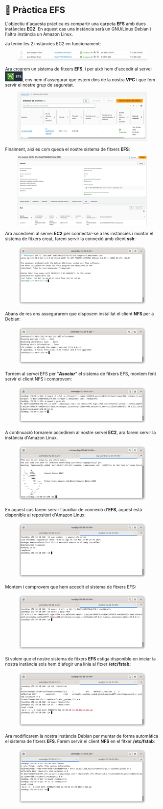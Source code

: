 # 📎 Pràctica EFS

L'objectiu d'aquesta pràctica es compartir una carpeta **EFS** amb dues instàncies **EC2**. En aquest cas una instància serà un GNU/Linux Debian i l'altra instància un Amazon Linux.

Ja tenim les 2 instàncies EC2 en funcionament:

<figure><img src="../.gitbook/assets/image (5).png" alt=""><figcaption></figcaption></figure>

Ara crearem un sistema de fitxers **EFS**, i per això hem d'accedir al servei ![](<../.gitbook/assets/image (33).png>), ens hem d'assegurar que estem dins de la nostra **VPC** i que fem servir el nostre grup de seguretat.&#x20;

<figure><img src="../.gitbook/assets/image (2) (1).png" alt=""><figcaption></figcaption></figure>

Finalment, així és com queda el nostre sistema de fitxers **EFS**:

<figure><img src="../.gitbook/assets/image (1) (1).png" alt=""><figcaption></figcaption></figure>

Ara accedirem al servei **EC2** per connectar-se a les instàncies i muntar el sistema de fitxers creat, farem servir la connexió amb client **ssh**:

&#x20;

<figure><img src="../.gitbook/assets/image (3) (1).png" alt=""><figcaption></figcaption></figure>

Abans de res ens assegurarem que disposem instal·lat el client **NFS** per a Debian:

<figure><img src="../.gitbook/assets/image (4) (1).png" alt=""><figcaption></figcaption></figure>

Tornem al servei EFS per "_**Asociar**_" el sistema de fitxers EFS, montem fent servir el client NFS i comprovem:

<figure><img src="../.gitbook/assets/image (5) (1).png" alt=""><figcaption></figcaption></figure>

A continuació tornarem accedirem al nostre servei **EC2**, ara farem servir la instància d'Amazon Linux.

<figure><img src="../.gitbook/assets/image (37).png" alt=""><figcaption></figcaption></figure>

En aquest cas farem servir l'auxiliar de connexió d'**EFS**, aquest està disponible al repositori d'Amazon Linux:

<figure><img src="../.gitbook/assets/image.png" alt=""><figcaption></figcaption></figure>

Montem i comprovem que hem accedit el sistema de fitxers EFS:

<figure><img src="../.gitbook/assets/image (2).png" alt=""><figcaption></figcaption></figure>

Si volem que el nostre sistema de fitxers **EFS** estiga disponible en iniciar la nostra instància sols hem d'afegir una línia al fitxer **/etc/fstab:**

<figure><img src="../.gitbook/assets/image (3).png" alt=""><figcaption></figcaption></figure>

Ara modificarem la nostra instància Debian per muntar de forma automàtica el sistema de fitxers **EFS**. Farem servir el client **NFS** en el fitxer **/etc/fstab**:

<figure><img src="../.gitbook/assets/image (4).png" alt=""><figcaption></figcaption></figure>
